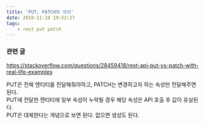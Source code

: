 ```yaml
---
title: 'PUT, PATCH의 차이'
date: 2018-11-18 19:52:27
tags:
    - rest put patch
---
```


### 관련 글
<https://stackoverflow.com/questions/28459418/rest-api-put-vs-patch-with-real-life-examples>  

PUT은 전체 엔티티를 전달해줘야하고, PATCH는 변경하고자 하는 속성만 전달해주면 된다.  
PUT에 전달한 엔티티에 일부 속성이 누락될 경우 해당 속성은 API 호출 후 값이 유실된다.  
PUT은 대체한다는 개념으로 보면 된다. 없으면 생성도 된다.  

<!-- more -->